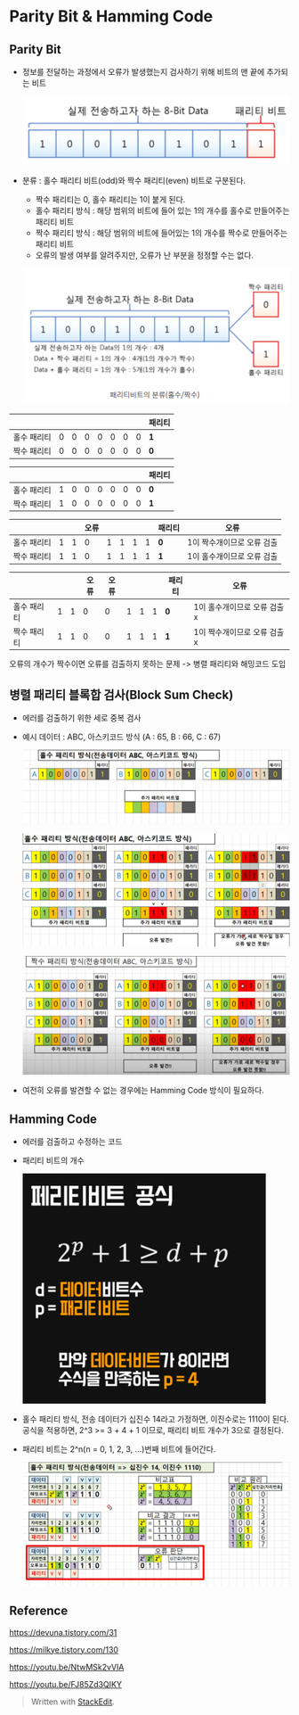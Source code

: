 ﻿# Parity Bit & Hamming Code
## Parity Bit 
- 정보를 전달하는 과정에서 오류가 발생했는지 검사하기 위해 비트의 맨 끝에 추가되는 비트 

	![parity bit](/sejigner/img/systems_1.4/parityBitHammingCode/1.png)
- 분류 : 홀수 패리티 비트(odd)와 짝수 패리티(even) 비트로 구분된다.
	- 짝수 패리티는 0, 홀수 패리티는 1이 붙게 된다.
	- 홀수 패리티 방식 : 해당 범위의 비트에 들어 있는 1의 개수를 홀수로 만들어주는 패리티 비트
	- 짝수 패리티 방식 : 해당 범위의 비트에 들어있는 1의 개수를 짝수로 만들어주는 패리티 비트
	- 오류의 발생 여부를 알려주지만, 오류가 난 부분을 정정할 수는 없다.

	![parity bit type](/sejigner/img/systems_1.4/parityBitHammingCode/2.png)

|||||||||**패리티**|
|--|--|--|--|--|--|--|--|--|
|홀수 패리티|0|0|0|0|0|0|0|**1**|
|짝수 패리티|0|0|0|0|0|0|0|**0**|

|||||||||**패리티**|
|--|--|--|--|--|--|--|--|--|
|홀수 패리티|1|0|0|0|0|0|0|**0**|
|짝수 패리티|1|0|0|0|0|0|0|**1**|

||||오류|||||**패리티**| 오류 |
|--|--|--|--|--|--|--|--|--|--|
|홀수 패리티|1|1|0|1|1|1|1|**0**|1이 짝수개이므로 오류 검출|
|짝수 패리티|1|1|0|1|1|1|1|**1**|1이 홀수개이므로 오류 검출|

||||오류|오류||||**패리티**| 오류 |
|--|--|--|--|--|--|--|--|--|--|
|홀수 패리티|1|1|0|0|1|1|1|**0**|1이 홀수개이므로 오류 검출 x|
|짝수 패리티|1|1|0|0|1|1|1|**1**|1이 짝수개이므로 오류 검출 x|

오류의 개수가 짝수이면 오류를 검출하지 못하는 문제 -> 병렬 패리티와 해밍코드 도입

## 병렬 패리티 블록합 검사(Block Sum Check)
- 에러를 검출하기 위한 세로 중복 검사
- 예시 데이터 : ABC, 아스키코드 방식 (A : 65, B : 66, C : 67)

	![block sum check](/sejigner/img/systems_1.4/parityBitHammingCode/5.png)

	![block sum check](/sejigner/img/systems_1.4/parityBitHammingCode/6.png)

	![block sum check](/sejigner/img/systems_1.4/parityBitHammingCode/7.png)
	
- 여전히 오류를 발견할 수 없는 경우에는 Hamming Code 방식이 필요하다. 
	
## Hamming Code 
- 에러를 검출하고 수정하는 코드
- 패리티 비트의 개수

	![hamming code](/sejigner/img/systems_1.4/parityBitHammingCode/3.png)

- 홀수 패리티 방식, 전송 데이터가 십진수 14라고 가정하면, 이진수로는 1110이 된다. 공식을 적용하면, 2^3 >= 3 + 4 + 1 이므로, 패리티 비트 개수가 3으로 결정된다.
- 패리티 비트는 2^n(n = 0, 1, 2, 3, ...)번째 비트에 들어간다.

	![hamming code](/sejigner/img/systems_1.4/parityBitHammingCode/4.png)
	


## Reference

https://devuna.tistory.com/31

https://milkye.tistory.com/130

https://youtu.be/NtwMSk2vVIA

https://youtu.be/FJ85Zd3QIKY

> Written with [StackEdit](https://stackedit.io/).
